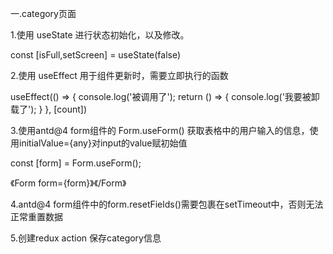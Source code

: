 一.category页面

1.使用 useState 进行状态初始化，以及修改。

const [isFull,setScreen] = useState(false)

2.使用 useEffect 用于组件更新时，需要立即执行的函数

useEffect(() => { console.log('被调用了'); return () => { console.log('我要被卸载了'); } }, [count])

3.使用antd@4 form组件的 Form.useForm() 获取表格中的用户输入的信息，使用initialValue={any}对input的value赋初始值

const [form] = Form.useForm();

《Form form={form}》《/Form》

4.antd@4 form组件中的form.resetFields()需要包裹在setTimeout中，否则无法正常重置数据

5.创建redux action 保存category信息
